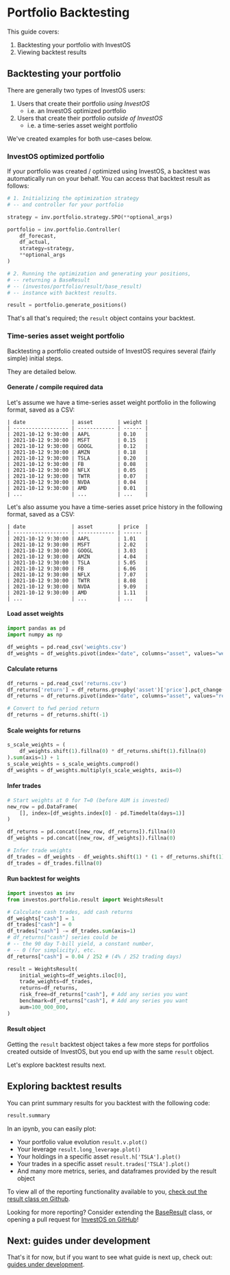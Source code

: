 <h1>Portfolio Backtesting</h1>

This guide covers:

1.  Backtesting your portfolio with InvestOS
2.  Viewing backtest results

## Backtesting your portfolio

There are generally two types of InvestOS users:

1. Users that create their portfolio _using InvestOS_
    - i.e. an InvestOS optimized portfolio
2. Users that create their portfolio _outside of InvestOS_
    - i.e. a time-series asset weight portfolio

We've created examples for both use-cases below.

### InvestOS optimized portfolio

If your portfolio was created / optimized using InvestOS, a backtest was automatically run on your behalf. You can access that backtest result as follows:

```python
# 1. Initializing the optimization strategy
# -- and controller for your portfolio

strategy = inv.portfolio.strategy.SPO(**optional_args)

portfolio = inv.portfolio.Controller(
    df_forecast,
    df_actual,
    strategy=strategy,
    **optional_args
)

# 2. Running the optimization and generating your positions,
# -- returning a BaseResult
# -- (investos/portfolio/result/base_result)
# -- instance with backtest results.

result = portfolio.generate_positions()
```

That's all that's required; the `result` object contains your backtest.

### Time-series asset weight portfolio

Backtesting a portfolio created outside of InvestOS requires several (fairly simple) initial steps.

They are detailed below.

#### Generate / compile required data

Let's assume we have a time-series asset weight portfolio in the following format, saved as a CSV:

```
| date               | asset        | weight |
| ------------------ | ------------ | ------ |
| 2021-10-12 9:30:00 | AAPL         | 0.10   |
| 2021-10-12 9:30:00 | MSFT         | 0.15   |
| 2021-10-12 9:30:00 | GOOGL        | 0.12   |
| 2021-10-12 9:30:00 | AMZN         | 0.18   |
| 2021-10-12 9:30:00 | TSLA         | 0.20   |
| 2021-10-12 9:30:00 | FB           | 0.08   |
| 2021-10-12 9:30:00 | NFLX         | 0.05   |
| 2021-10-12 9:30:00 | TWTR         | 0.07   |
| 2021-10-12 9:30:00 | NVDA         | 0.04   |
| 2021-10-12 9:30:00 | AMD          | 0.01   |
| ...                | ...          | ...    |
```

Let's also assume you have a time-series asset price history in the following format, saved as a CSV:

```
| date               | asset        | price  |
| ------------------ | ------------ | ------ |
| 2021-10-12 9:30:00 | AAPL         | 1.01   |
| 2021-10-12 9:30:00 | MSFT         | 2.02   |
| 2021-10-12 9:30:00 | GOOGL        | 3.03   |
| 2021-10-12 9:30:00 | AMZN         | 4.04   |
| 2021-10-12 9:30:00 | TSLA         | 5.05   |
| 2021-10-12 9:30:00 | FB           | 6.06   |
| 2021-10-12 9:30:00 | NFLX         | 7.07   |
| 2021-10-12 9:30:00 | TWTR         | 8.08   |
| 2021-10-12 9:30:00 | NVDA         | 9.09   |
| 2021-10-12 9:30:00 | AMD          | 1.11   |
| ...                | ...          | ...    |
```

#### Load asset weights

```python
import pandas as pd
import numpy as np

df_weights = pd.read_csv('weights.csv')
df_weights = df_weights.pivot(index="date", columns="asset", values="weight")
```

#### Calculate returns

```python
df_returns = pd.read_csv('returns.csv')
df_returns['return'] = df_returns.groupby('asset')['price'].pct_change()
df_returns = df_returns.pivot(index="date", columns="asset", values="return")

# Convert to fwd period return
df_returns = df_returns.shift(-1)
```

#### Scale weights for returns

```python
s_scale_weights = (
    df_weights.shift(1).fillna(0) * df_returns.shift(1).fillna(0)
).sum(axis=1) + 1
s_scale_weights = s_scale_weights.cumprod()
df_weights = df_weights.multiply(s_scale_weights, axis=0)
```

#### Infer trades

```python
# Start weights at 0 for T=0 (before AUM is invested)
new_row = pd.DataFrame(
    [], index=[df_weights.index[0] - pd.Timedelta(days=1)]
)

df_returns = pd.concat([new_row, df_returns]).fillna(0)
df_weights = pd.concat([new_row, df_weights]).fillna(0)

# Infer trade weights
df_trades = df_weights - df_weights.shift(1) * (1 + df_returns.shift(1))
df_trades = df_trades.fillna(0)
```

#### Run backtest for weights

```python
import investos as inv
from investos.portfolio.result import WeightsResult

# Calculate cash trades, add cash returns
df_weights["cash"] = 1
df_trades["cash"] = 0
df_trades["cash"] -= df_trades.sum(axis=1)
# df_returns["cash"] series could be
# -- the 90 day T-bill yield, a constant number,
# -- 0 (for simplicity), etc.
df_returns["cash"] = 0.04 / 252 # (4% / 252 trading days)

result = WeightsResult(
    initial_weights=df_weights.iloc[0],
    trade_weights=df_trades,
    returns=df_returns,
    risk_free=df_returns["cash"], # Add any series you want
    benchmark=df_returns["cash"], # Add any series you want
    aum=100_000_000,
)
```

#### Result object

Getting the `result` backtest object takes a few more steps for portfolios created outside of InvestOS, but you end up with the same `result` object.

Let's explore backtest results next.

## Exploring backtest results

You can print summary results for you backtest with the following code:

```python
result.summary
```

In an ipynb, you can easily plot:

-   Your portfolio value evolution `result.v.plot()`
-   Your leverage `result.long_leverage.plot()`
-   Your holdings in a specific asset `result.h['TSLA'].plot()`
-   Your trades in a specific asset `result.trades['TSLA'].plot()`
-   And many more metrics, series, and dataframes provided by the result object

To view all of the reporting functionality available to you, [check out the result class on Github](https://github.com/ForecastOS/investos/blob/v0.2.2/investos/portfolio/result/base_result.py).

Looking for more reporting? Consider extending the [BaseResult](https://github.com/ForecastOS/investos/blob/v0.2.2/investos/portfolio/result/base_result.py) class, or opening a pull request for [InvestOS on GitHub](https://github.com/ForecastOS/investos)!

## Next: guides under development

That's it for now, but if you want to see what guide is next up, check out: [guides under development](/guides/coming_soon/guides_under_development).
